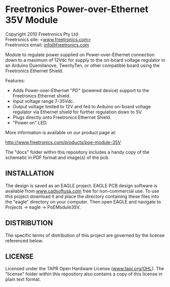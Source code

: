 Freetronics Power-over-Ethernet 35V Module
==========================================
Copyright 2010 Freetronics Pty Ltd  
Freetronics site:  <www.freetronics.com>  
Freetronics email: <info@freetronics.com>  

Module to regulate power supplied on Power-over-Ethernet connection
down to a maximum of 12Vdc for supply to the on-board voltage regulator
in an Arduino Duemilanove, TwentyTen, or other compatible board using
the Freetronics Ethernet Shield.

Features:

 * Adds Power-over-Ethernet "PD" (powered device) support to the
   Freetronics Ethernet shield.
 * Input voltage range 7-35Vdc.
 * Output voltage limited to 12V and fed to Arduino on-board voltage
   regulator via Ethernet shield for further regulation down to 5V.
 * Plugs directly onto Freetronics Ethernet Shield.
 * "Power on" LED.


More information is available on our product page at:

  http://www.freetronics.com/products/poe-module-35V

The "docs" folder within this repository includes a handy copy of the
schematic in PDF format and image(s) of the pcb.


INSTALLATION
------------
The design is saved as an EAGLE project. EAGLE PCB design software is
available from www.cadsoftusa.com free for non-commercial use. To use
this project download it and place the directory containing these files
into the "eagle" directory on your computer. Then open EAGLE and
navigate to Projects -> eagle -> PoEModule35V.


DISTRIBUTION
------------
The specific terms of distribution of this project are governed by the
license referenced below.


LICENSE
-------
Licensed under the TAPR Open Hardware License (www.tapr.org/OHL).
The "license" folder within this repository also contains a copy of
this license in plain text format.

